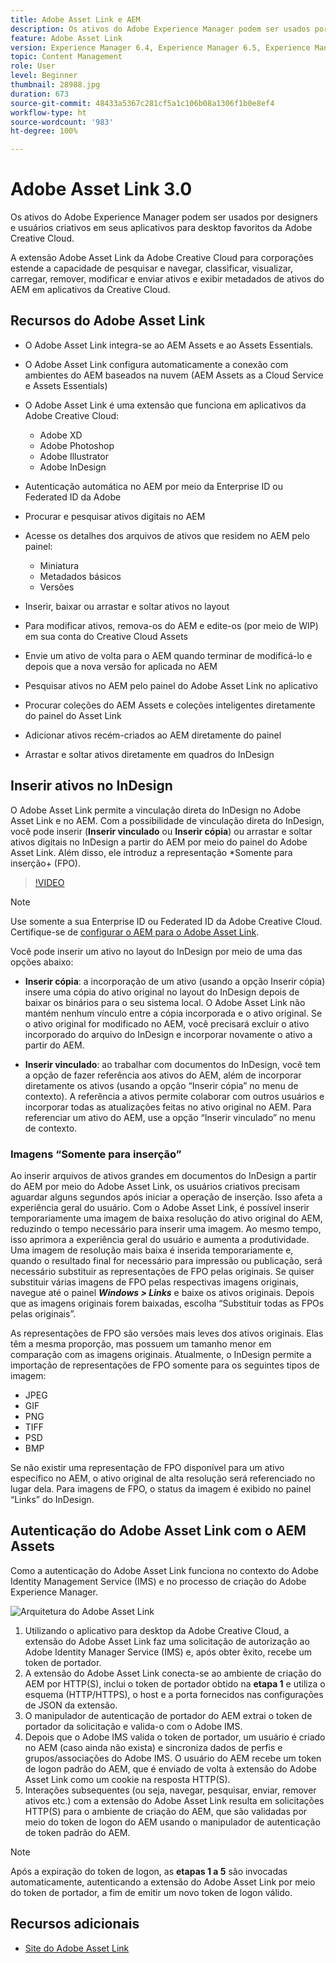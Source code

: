 ```yaml
---
title: Adobe Asset Link e AEM
description: Os ativos do Adobe Experience Manager podem ser usados por designers e usuários criativos em seus aplicativos para desktop favoritos da Adobe Creative Cloud. A extensão Adobe Asset Link da Adobe Creative Cloud para corporações estende a capacidade de pesquisar e navegar, classificar, visualizar, carregar, remover, modificar e enviar ativos e exibir metadados de ativos do AEM em ferramentas da Creative Cloud, como Adobe XD, Photoshop, InDesign e Illustrator.
feature: Adobe Asset Link
version: Experience Manager 6.4, Experience Manager 6.5, Experience Manager as a Cloud Service
topic: Content Management
role: User
level: Beginner
thumbnail: 28988.jpg
duration: 673
source-git-commit: 48433a5367c281cf5a1c106b08a1306f1b0e8ef4
workflow-type: ht
source-wordcount: '983'
ht-degree: 100%

---
```



# Adobe Asset Link 3.0

Os ativos do Adobe Experience Manager podem ser usados por designers e usuários criativos em seus aplicativos para desktop favoritos da Adobe Creative Cloud.

A extensão Adobe Asset Link da Adobe Creative Cloud para corporações estende a capacidade de pesquisar e navegar, classificar, visualizar, carregar, remover, modificar e enviar ativos e exibir metadados de ativos do AEM em aplicativos da Creative Cloud.

## Recursos do Adobe Asset Link

+ O Adobe Asset Link integra-se ao AEM Assets e ao Assets Essentials.
+ O Adobe Asset Link configura automaticamente a conexão com ambientes do AEM baseados na nuvem (AEM Assets as a Cloud Service e Assets Essentials)
+ O Adobe Asset Link é uma extensão que funciona em aplicativos da Adobe Creative Cloud:

   + Adobe XD
   + Adobe Photoshop
   + Adobe Illustrator
   + Adobe InDesign

+ Autenticação automática no AEM por meio da Enterprise ID ou Federated ID da Adobe
+ Procurar e pesquisar ativos digitais no AEM
+ Acesse os detalhes dos arquivos de ativos que residem no AEM pelo painel:
   + Miniatura 
   + Metadados básicos
   + Versões
+ Inserir, baixar ou arrastar e soltar ativos no layout
+ Para modificar ativos, remova-os do AEM e edite-os (por meio de WIP) em sua conta do Creative Cloud Assets
+ Envie um ativo de volta para o AEM quando terminar de modificá-lo e depois que a nova versão for aplicada no AEM
+ Pesquisar ativos no AEM pelo painel do Adobe Asset Link no aplicativo
+ Procurar coleções do AEM Assets e coleções inteligentes diretamente do painel do Asset Link
+ Adicionar ativos recém-criados ao AEM diretamente do painel
+ Arrastar e soltar ativos diretamente em quadros do InDesign

## Inserir ativos no InDesign

O Adobe Asset Link permite a vinculação direta do InDesign no Adobe Asset Link e no AEM. Com a possibilidade de vinculação direta do InDesign, você pode inserir (__Inserir vinculado__ ou __Inserir cópia__) ou arrastar e soltar ativos digitais no InDesign a partir do AEM por meio do painel do Adobe Asset Link. Além disso, ele introduz a representação *Somente para inserção+ (FPO).

>[!VIDEO](https://video.tv.adobe.com/v/28988?quality=12&learn=on)

>[!NOTE]
>
>Use somente a sua Enterprise ID ou Federated ID da Adobe Creative Cloud. Certifique-se de [configurar o AEM para o Adobe Asset Link](https://helpx.adobe.com/enterprise/admin-guide.html/enterprise/using/adobe-asset-link.ug.html).

Você pode inserir um ativo no layout do InDesign por meio de uma das opções abaixo:

+ **Inserir cópia**: a incorporação de um ativo (usando a opção Inserir cópia) insere uma cópia do ativo original no layout do InDesign depois de baixar os binários para o seu sistema local. O Adobe Asset Link não mantém nenhum vínculo entre a cópia incorporada e o ativo original. Se o ativo original for modificado no AEM, você precisará excluir o ativo incorporado do arquivo do InDesign e incorporar novamente o ativo a partir do AEM.

+ **Inserir vinculado**: ao trabalhar com documentos do InDesign, você tem a opção de fazer referência aos ativos do AEM, além de incorporar diretamente os ativos (usando a opção “Inserir cópia” no menu de contexto). A referência a ativos permite colaborar com outros usuários e incorporar todas as atualizações feitas no ativo original no AEM. Para referenciar um ativo do AEM, use a opção “Inserir vinculado” no menu de contexto.

### Imagens “Somente para inserção”

Ao inserir arquivos de ativos grandes em documentos do InDesign a partir do AEM por meio do Adobe Asset Link, os usuários criativos precisam aguardar alguns segundos após iniciar a operação de inserção. Isso afeta a experiência geral do usuário. Com o Adobe Asset Link, é possível inserir temporariamente uma imagem de baixa resolução do ativo original do AEM, reduzindo o tempo necessário para inserir uma imagem. Ao mesmo tempo, isso aprimora a experiência geral do usuário e aumenta a produtividade. Uma imagem de resolução mais baixa é inserida temporariamente e, quando o resultado final for necessário para impressão ou publicação, será necessário substituir as representações de FPO pelas originais. Se quiser substituir várias imagens de FPO pelas respectivas imagens originais, navegue até o painel **_Windows > Links_** e baixe os ativos originais. Depois que as imagens originais forem baixadas, escolha “Substituir todas as FPOs pelas originais”.

As representações de FPO são versões mais leves dos ativos originais. Elas têm a mesma proporção, mas possuem um tamanho menor em comparação com as imagens originais. Atualmente, o InDesign permite a importação de representações de FPO somente para os seguintes tipos de imagem:

+ JPEG
+ GIF
+ PNG
+ TIFF
+ PSD
+ BMP

Se não existir uma representação de FPO disponível para um ativo específico no AEM, o ativo original de alta resolução será referenciado no lugar dela. Para imagens de FPO, o status da imagem é exibido no painel “Links” do InDesign.

## Autenticação do Adobe Asset Link com o AEM Assets

Como a autenticação do Adobe Asset Link funciona no contexto do Adobe Identity Management Service (IMS) e no processo de criação do Adobe Experience Manager.

![Arquitetura do Adobe Asset Link](assets/adobe-asset-link-article-understand.png)

1. Utilizando o aplicativo para desktop da Adobe Creative Cloud, a extensão do Adobe Asset Link faz uma solicitação de autorização ao Adobe Identity Manager Service (IMS) e, após obter êxito, recebe um token de portador.
1. A extensão do Adobe Asset Link conecta-se ao ambiente de criação do AEM por HTTP(S), inclui o token de portador obtido na **etapa 1** e utiliza o esquema (HTTP/HTTPS), o host e a porta fornecidos nas configurações de JSON da extensão.
1. O manipulador de autenticação de portador do AEM extrai o token de portador da solicitação e valida-o com o Adobe IMS.
1. Depois que o Adobe IMS valida o token de portador, um usuário é criado no AEM (caso ainda não exista) e sincroniza dados de perfis e grupos/associações do Adobe IMS. O usuário do AEM recebe um token de logon padrão do AEM, que é enviado de volta à extensão do Adobe Asset Link como um cookie na resposta HTTP(S).
1. Interações subsequentes (ou seja, navegar, pesquisar, enviar, remover ativos etc.) com a extensão do Adobe Asset Link resulta em solicitações HTTP(S) para o ambiente de criação do AEM, que são validadas por meio do token de logon do AEM usando o manipulador de autenticação de token padrão do AEM.

>[!NOTE]
>
>Após a expiração do token de logon, as **etapas 1 a 5** são invocadas automaticamente, autenticando a extensão do Adobe Asset Link por meio do token de portador, a fim de emitir um novo token de logon válido.

## Recursos adicionais

+ [Site do Adobe Asset Link](https://www.adobe.com/br/creativecloud/business/enterprise/adobe-asset-link.html)
